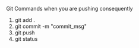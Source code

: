Git Commands when you are pushing consequently
 1. git add .
 2. git commit -m "commit_msg"
 3. git push
 4. git status
